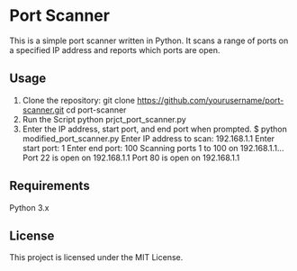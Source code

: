 # Port Scanner

This is a simple port scanner written in Python. It scans a range of ports on a specified IP address and reports which ports are open.

## Usage

1. Clone the repository:
   git clone https://github.com/yourusername/port-scanner.git
   cd port-scanner
2. Run the Script
   python prjct_port_scanner.py
3. Enter the IP address, start port, and end port when prompted.
   $ python modified_port_scanner.py
   Enter IP address to scan: 192.168.1.1
   Enter start port: 1
   Enter end port: 100
   Scanning ports 1 to 100 on 192.168.1.1...
   Port 22 is open on 192.168.1.1
   Port 80 is open on 192.168.1.1

## Requirements
Python 3.x


## License
This project is licensed under the MIT License.




